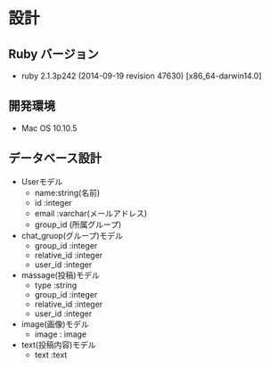 # 設計

## Ruby バージョン
 - ruby 2.1.3p242 (2014-09-19 revision 47630) [x86_64-darwin14.0]

## 開発環境
 - Mac OS 10.10.5

## データベース設計
 * Userモデル
   - name:string(名前)
   - id :integer
   - email :varchar(メールアドレス)
   - group_id (所属グループ)
 * chat_gruop(グループ)モデル
   - group_id :integer
   - relative_id :integer
   - user_id :integer
 * massage(投稿)モデル
   - type :string
   - group_id :integer
   - relative_id :integer
   - user_id :integer
 * image(画像)モデル
   - image : image
 * text(投稿内容)モデル
   - text :text